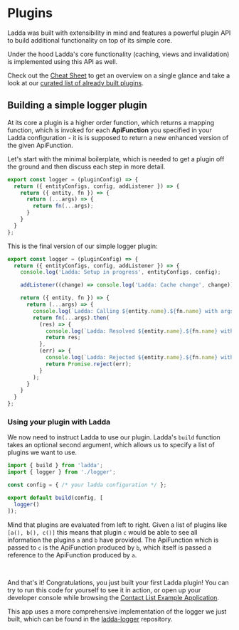 # Plugins

Ladda was built with extensibility in mind and features a powerful
plugin API to build additional functionality on top of its simple core.

Under the hood Ladda's core functionality (caching, views and
invalidation) is implemented using this API as well.

Check out the [Cheat Sheet](/docs/advanced/Plugins-CheatSheet.md) to get an
overview on a single glance and take a look at our [curated list of
already built plugins](/docs/advanced/Plugins-KnownPlugins.md).

## Building a simple logger plugin

At its core a plugin is a higher order function, which returns a mapping
function, which is invoked for each __ApiFunction__ you specified in
your Ladda configuration - it is is supposed to return a
new enhanced version of the given ApiFunction.

Let's start with the minimal boilerplate, which is needed to get a
plugin off the ground and then discuss each step in more detail.

```javascript
export const logger = (pluginConfig) => {
  return ({ entityConfigs, config, addListener }) => {
    return ({ entity, fn }) => {
      return (...args) => {
        return fn(...args);
      }
    }
  }
};
```

This is the final version of our simple logger plugin:

```javascript
export const logger = (pluginConfig) => {
  return ({ entityConfigs, config, addListener }) => {
    console.log('Ladda: Setup in progress', entityConfigs, config);

    addListener((change) => console.log('Ladda: Cache change', change));

    return ({ entity, fn }) => {
      return (...args) => {
        console.log(`Ladda: Calling ${entity.name}.${fn.name} with args`, args);
        return fn(...args).then(
          (res) => {
            console.log(`Ladda: Resolved ${entity.name}.${fn.name} with`, res);
            return res;
          },
          (err) => {
            console.log(`Ladda: Rejected ${entity.name}.${fn.name} with`, err)
            return Promise.reject(err);
          }
        );
      }
    }
  }
};
```

### Using your plugin with Ladda

We now need to instruct Ladda to use our plugin. Ladda's `build`
function takes an optional second argument, which allows us to specify a
list of plugins we want to use.


```javascript
import { build } from 'ladda';
import { logger } from './logger';

const config = { /* your ladda configuration */ };

export default build(config, [
  logger()
]);
```

Mind that plugins are evaluated from left to right. Given a list of
plugins like `[a(), b(), c()]` this means that plugin `c` would be able
to see all information the plugins `a` and `b` have provided. The
ApiFunction which is passed to `c` is the ApiFunction produced by `b`,
which itself is passed a reference to the ApiFunction produced by `a`.

<br/>

And that's it! Congratulations, you just built your first Ladda plugin!
You can try to run this code for yourself to see it in action, or open
up your developer console while browsing the [Contact List Example
Application](https://...).

This app uses a more comprehensive implementation of the logger we just
built, which can be found in the
[ladda-logger](https://github.com/ladda-js/ladda-logger) repository.
